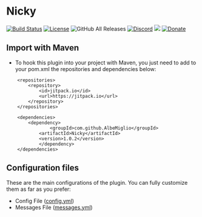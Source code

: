 # Nicky
[![Build Status](https://travis-ci.com/AlbeMiglio/Nicky.svg?branch=master)](https://travis-ci.com/AlbeMiglio/Nicky)
[![License](https://img.shields.io/badge/license-GNU%20General%20Public%20License%20v3.0-brightgreen)](https://github.com/AlbeMiglio/Nicky/blob/master/LICENSE)
![GitHub All Releases](https://img.shields.io/github/downloads/AlbeMiglio/Nicky/total?color=brightgreen)
[![Discord](https://img.shields.io/discord/618742870035398684?logo=Join%20on%20Discord)](https://discord.gg/XuBvVG8)
[![](https://jitpack.io/v/AlbeMiglio/Nicky.svg)](https://jitpack.io/#AlbeMiglio/Nicky)
[![Donate](https://img.shields.io/badge/Donate-PayPal-green.svg)](https://www.paypal.com/cgi-bin/webscr?cmd=_s-xclick&hosted_button_id=PXWGWLK6C4D2A&source=url)

## Import with Maven
- To hook this plugin into your project with Maven, you just need to add to your pom.xml the repositories and dependencies below:
```	
	<repositories>
		<repository>
		    <id>jitpack.io</id>
		    <url>https://jitpack.io</url>
		</repository>
	</repositories>

	<dependencies>
	    <dependency>
                <groupId>com.github.AlbeMiglio</groupId>
	        <artifactId>Nicky</artifactId>
	        <version>1.0.2</version>
            </dependency>
	</dependencies>
```
## Configuration files
These are the main configurations of the plugin. You can fully customize them as far as you prefer:
- Config File ([config.yml](src/main/resources/config.yml))
- Messages File ([messages.yml](src/main/resources/messages.yml))
